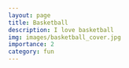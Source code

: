 ```yaml
---
layout: page
title: Basketball
description: I love basketball
img: images/basketball_cover.jpg
importance: 2
category: fun
---
```

